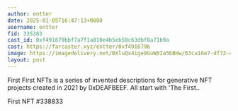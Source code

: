```yaml
---
author: entter
date: 2025-01-05T16:47:13+0000
username: entter
fid: 335383
cast_id: 0xf491679bbf7a7f1a810e4b5eb58c63dbf8a71b9a
cast: https://farcaster.xyz/entter/0xf491679b
image: https://imagedelivery.net/BXluQx4ige9GuW0Ia56BHw/63ca16e7-df72-4024-f4d5-d8f326fe0000/original
layout: post
---
```


First First NFTs is a series of invented descriptions for generative NFT projects created in 2021 by 0xDEAFBEEF. All start with 'The First..

First NFT #338833

<img src='https://imagedelivery.net/BXluQx4ige9GuW0Ia56BHw/63ca16e7-df72-4024-f4d5-d8f326fe0000/original' alt='' referrerpolicy='no-referrer'/>
